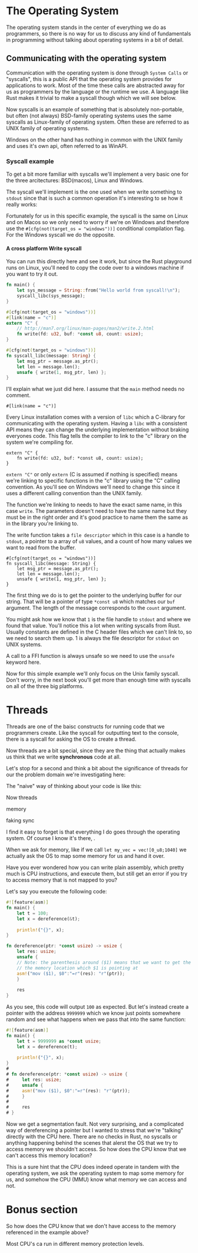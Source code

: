 # The Operating System

The operating system stands in the center of everything we do as programmers, so there is no way for us to discuss any kind 
of fundamentals in programming without talking about operating systems in a bit of detail.

## Communicating with the operating system

Communication with the operating system is done through `System Calls` or "syscalls", this is a public API that the 
operating system provides for applications to work. Most of the time these calls are abstracted away for us as programmers 
by the language or the runtime we use. A language like Rust makes it trivial to make a syscall though which we will see below.

Now syscalls is an example of something that is absolutely non-portable, but often (not always) BSD-family operating systems 
uses the same syscalls as Linux-family of operating system. Often these are referred to as UNIX family of operating systems.

Windows on the other hand has nothing in common with the UNIX family and uses it's own api, often referred to as WinAPI.

### Syscall example

To get a bit more familiar with syscalls we'll implement a very basic one for the three arcitectures: BSD(macos), Linux and Windows.

The syscall we'll implement is the one used when we write something to `stdout` since that is such a common operation it's interesting to 
se how it really works:


Fortunately for us in this specific example, the syscall is the same on Linux and on Macos so we only need to worry if we're on 
Windows and therefore use the `#[cfg(not(target_os = "windows"))]` conditional compilation flag. For the Windows syscall we do the opposite.

#### A cross platform Write syscall

You can run this directly here and see it work, but since the Rust playground runs on Linux, you'll need to copy the code over to
a windows machine if you want to try it out.

```rust
fn main() {
    let sys_message = String::from("Hello world from syscall!\n");
    syscall_libc(sys_message);
}

#[cfg(not(target_os = "windows"))]
#[link(name = "c")]
extern "C" {
    // http://man7.org/linux/man-pages/man2/write.2.html
    fn write(fd: u32, buf: *const u8, count: usize);
}

#[cfg(not(target_os = "windows"))]
fn syscall_libc(message: String) {
    let msg_ptr = message.as_ptr();
    let len = message.len();
    unsafe { write(1, msg_ptr, len) };
}

```

I'll explain what we just did here. I assume that the `main` method needs no comment.

```rust, no_run, noplaypen
#[link(name = "c")]
```

Every Linux installation comes with a version of `libc` which a C-library for communicating 
with the operating system. Having a `libc` with a consistent API means they can change the underlying implementation without braking
everyones code. This flag tells the compiler to link to the "c" library on the system we're compiling for.

```rust, no_run, noplaypen
extern "C" {
    fn write(fd: u32, buf: *const u8, count: usize);
}
```

`extern "C"` or only `extern` (C is assumed if nothing is specified) means we're linking to specific functions in the "c" library using the "C" calling convention. As you'll see
on Windows we'll need to change this since it uses a different calling convention than the UNIX family.

The function we're linking to needs to have the exact same name, in this case `write`. The parameters doesn't need to have the same 
name but they must be in the right order and it's good practice to name them the same as in the library you're linking to.

The write function takes a `file descriptor` which in this case is a handle to `stdout`, a pointer to a array of `u8` values,
and a count of how many values we want to read from the buffer.

```rust, no_run, noplaypen
#[cfg(not(target_os = "windows"))]
fn syscall_libc(message: String) {
    let msg_ptr = message.as_ptr();
    let len = message.len();
    unsafe { write(1, msg_ptr, len) };
}
```
The first thing we do is to get the pointer to the underlying buffer for our string. That will be a pointer of type `*const u8`
which matches our `buf` argument. The length of the message corresponds to the `count` argument.

You might ask how we know that `1` is the file handle to `stdout` and where we found that value. You'll notice this a lot when writing syscalls from 
Rust. Usually constants are defined in the C header files which we can't link to, so we need to search them up. 1 is always the file descriptor for
`stdout` on UNIX systems.

A call to a FFI function is always unsafe so we need to use the `unsafe` keyword here.


Now for this simple example we'll only focus on the Unix family syscall. Don't worry, in the next book you'll get more than enough time
with syscalls on all of the three big platforms.


# Threads

Threads are one of the baisc constructs for running code that we programmers create. Like the syscall for outputting text to the console, 
there is a syscall for asking the OS to create a thread. 

Now threads are a bit special, since they are the thing that actually makes us think that we write **synchronous** code at all.

Let's stop for a second and think a bit about the significance of threads for our the problem domain we're investigating here:

The "naive" way of thinking about your code is like this:




Now threads

memory

faking sync

I find it easy to forget is that everything I do goes through the operating system. Of course I know it's there, .

When we ask for memory, like if we call `let my_vec = vec![0_u8;1040]` we actually ask the OS to map some memory for us and hand it over. 

Have you ever wondered how you can write plain assembly, which pretty much is CPU instructions, and execute them, but still get an error if you try to access memory that is not mapped to you?

Let's say you execute the following code:

```rust
#![feature(asm)]
fn main() {
    let t = 100;
    let x = dereference(&t);
    
    println!("{}", x);
}

fn dereference(ptr: *const usize) -> usize {
    let res: usize;
    unsafe {
    // Note: the parenthesis around ($1) means that we want to get the value at 
    // the memory location which $1 is pointing at
    asm!("mov ($1), $0":"=r"(res): "r"(ptr));
    }
 
    res
}
```

As you see, this code will output `100` as expected. But let's instead create a pointer with the address `9999999` which
we know just points somewhere random and see what happens when we pass that into the same function:

```rust
#![feature(asm)]
fn main() {
    let t = 9999999 as *const usize;
    let x = dereference(t);
    
    println!("{}", x);
}
#
# fn dereference(ptr: *const usize) -> usize {
#     let res: usize;
#     unsafe {
#     asm!("mov ($1), $0":"=r"(res): "r"(ptr));
#     }
#  
#     res
# }
```
Now we get a segmentation fault. Not very surprising, and a complicated way of dereferencing a pointer but I wanted to stress 
that we're "talking" directly with the CPU here. There are no checks in Rust, no syscalls or anything happening behind the 
scenes that alerst the OS that we try to access memory we shouldn't access. So how does the CPU know that we can't access this memory location?

This is a sure hint that the CPU does indeed operate in tandem with the operating system, we ask the operating system to map some
memory for us, and somehow the CPU (MMU) know what memory we can access and not.


# Bonus section

So how does the CPU know that we don't have access to the memory referenced in the example above?

Most CPU's ca run in different memory protection levels.

